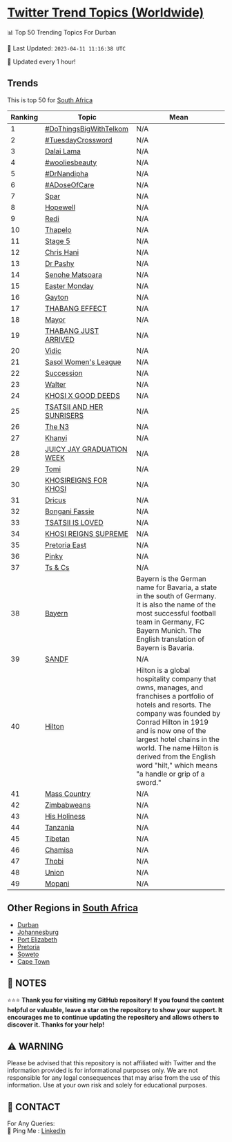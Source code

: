 [Twitter Trend Topics (Worldwide)](https://github.com/ErcinDedeoglu/Twitter-Trend-Topics)
==========


📊 Top 50 Trending Topics For Durban

📆 Last Updated: `2023-04-11 11:16:38 UTC`

🔧 Updated every 1 hour!


## Trends

This is top 50 for [South Africa](</South Africa>)

| Ranking | Topic | Mean |
| ------- | ------------ | ------------ |
| 1 | [#DoThingsBigWithTelkom](http://twitter.com/search?q=%23DoThingsBigWithTelkom) | N/A |
| 2 | [#TuesdayCrossword](http://twitter.com/search?q=%23TuesdayCrossword) | N/A |
| 3 | [Dalai Lama](http://twitter.com/search?q=Dalai+Lama) | N/A |
| 4 | [#wooliesbeauty](http://twitter.com/search?q=%23wooliesbeauty) | N/A |
| 5 | [#DrNandipha](http://twitter.com/search?q=%23DrNandipha) | N/A |
| 6 | [#ADoseOfCare](http://twitter.com/search?q=%23ADoseOfCare) | N/A |
| 7 | [Spar](http://twitter.com/search?q=Spar) | N/A |
| 8 | [Hopewell](http://twitter.com/search?q=Hopewell) | N/A |
| 9 | [Redi](http://twitter.com/search?q=Redi) | N/A |
| 10 | [Thapelo](http://twitter.com/search?q=Thapelo) | N/A |
| 11 | [Stage 5](http://twitter.com/search?q=Stage+5) | N/A |
| 12 | [Chris Hani](http://twitter.com/search?q=Chris+Hani) | N/A |
| 13 | [Dr Pashy](http://twitter.com/search?q=Dr+Pashy) | N/A |
| 14 | [Senohe Matsoara](http://twitter.com/search?q=Senohe+Matsoara) | N/A |
| 15 | [Easter Monday](http://twitter.com/search?q=Easter+Monday) | N/A |
| 16 | [Gayton](http://twitter.com/search?q=Gayton) | N/A |
| 17 | [THABANG EFFECT](http://twitter.com/search?q=THABANG+EFFECT) | N/A |
| 18 | [Mayor](http://twitter.com/search?q=Mayor) | N/A |
| 19 | [THABANG JUST ARRIVED](http://twitter.com/search?q=THABANG+JUST+ARRIVED) | N/A |
| 20 | [Vidic](http://twitter.com/search?q=Vidic) | N/A |
| 21 | [Sasol Women's League](http://twitter.com/search?q=Sasol+Women%27s+League) | N/A |
| 22 | [Succession](http://twitter.com/search?q=Succession) | N/A |
| 23 | [Walter](http://twitter.com/search?q=Walter) | N/A |
| 24 | [KHOSI X GOOD DEEDS](http://twitter.com/search?q=KHOSI+X+GOOD+DEEDS) | N/A |
| 25 | [TSATSII AND HER SUNRISERS](http://twitter.com/search?q=TSATSII+AND+HER+SUNRISERS) | N/A |
| 26 | [The N3](http://twitter.com/search?q=The+N3) | N/A |
| 27 | [Khanyi](http://twitter.com/search?q=Khanyi) | N/A |
| 28 | [JUICY JAY GRADUATION WEEK](http://twitter.com/search?q=JUICY+JAY+GRADUATION+WEEK) | N/A |
| 29 | [Tomi](http://twitter.com/search?q=Tomi) | N/A |
| 30 | [KHOSIREIGNS FOR KHOSI](http://twitter.com/search?q=KHOSIREIGNS+FOR+KHOSI) | N/A |
| 31 | [Dricus](http://twitter.com/search?q=Dricus) | N/A |
| 32 | [Bongani Fassie](http://twitter.com/search?q=Bongani+Fassie) | N/A |
| 33 | [TSATSII IS LOVED](http://twitter.com/search?q=TSATSII+IS+LOVED) | N/A |
| 34 | [KHOSI REIGNS SUPREME](http://twitter.com/search?q=KHOSI+REIGNS+SUPREME) | N/A |
| 35 | [Pretoria East](http://twitter.com/search?q=Pretoria+East) | N/A |
| 36 | [Pinky](http://twitter.com/search?q=Pinky) | N/A |
| 37 | [Ts & Cs](http://twitter.com/search?q=Ts+%26+Cs) | N/A |
| 38 | [Bayern](http://twitter.com/search?q=Bayern) | Bayern is the German name for Bavaria, a state in the south of Germany. It is also the name of the most successful football team in Germany, FC Bayern Munich. The English translation of Bayern is Bavaria. |
| 39 | [SANDF](http://twitter.com/search?q=SANDF) | N/A |
| 40 | [Hilton](http://twitter.com/search?q=Hilton) | Hilton is a global hospitality company that owns, manages, and franchises a portfolio of hotels and resorts. The company was founded by Conrad Hilton in 1919 and is now one of the largest hotel chains in the world. The name Hilton is derived from the English word "hilt," which means "a handle or grip of a sword." |
| 41 | [Mass Country](http://twitter.com/search?q=Mass+Country) | N/A |
| 42 | [Zimbabweans](http://twitter.com/search?q=Zimbabweans) | N/A |
| 43 | [His Holiness](http://twitter.com/search?q=His+Holiness) | N/A |
| 44 | [Tanzania](http://twitter.com/search?q=Tanzania) | N/A |
| 45 | [Tibetan](http://twitter.com/search?q=Tibetan) | N/A |
| 46 | [Chamisa](http://twitter.com/search?q=Chamisa) | N/A |
| 47 | [Thobi](http://twitter.com/search?q=Thobi) | N/A |
| 48 | [Union](http://twitter.com/search?q=Union) | N/A |
| 49 | [Mopani](http://twitter.com/search?q=Mopani) | N/A |



## Other Regions in [South Africa](</South Africa>)

* [Durban](</South Africa/Durban.md>)
* [Johannesburg](</South Africa/Johannesburg.md>)
* [Port Elizabeth](</South Africa/Port Elizabeth.md>)
* [Pretoria](</South Africa/Pretoria.md>)
* [Soweto](</South Africa/Soweto.md>)
* [Cape Town](</South Africa/Cape Town.md>)



## 📝 NOTES

⭐⭐⭐ **Thank you for visiting my GitHub repository! If you found the content helpful or valuable, leave a star on the repository to show your support. It encourages me to continue updating the repository and allows others to discover it. Thanks for your help!**


## ⚠️ WARNING

Please be advised that this repository is not affiliated with Twitter and the information provided is for informational purposes only. We are not responsible for any legal consequences that may arise from the use of this information. Use at your own risk and solely for educational purposes.


## 📨 CONTACT

 For Any Queries:  
            🏓 Ping Me : [LinkedIn](https://www.linkedin.com/in/ercindedeoglu/)
